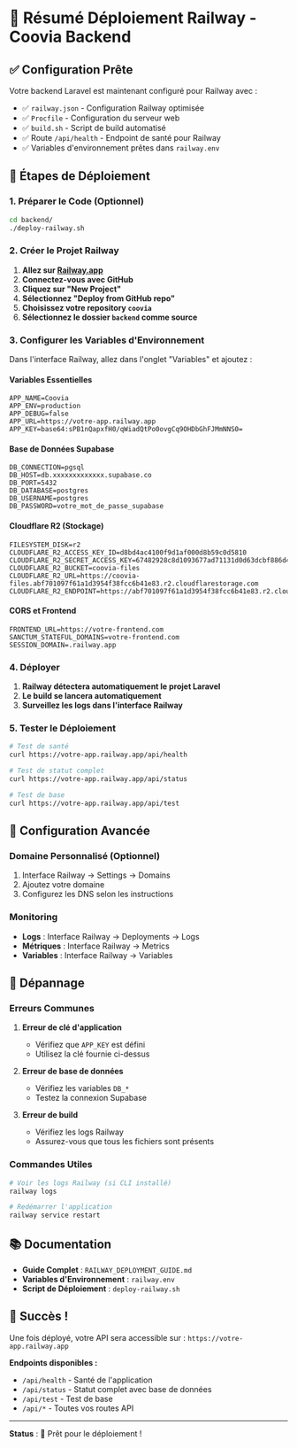 # 🚀 Résumé Déploiement Railway - Coovia Backend

## ✅ Configuration Prête

Votre backend Laravel est maintenant configuré pour Railway avec :

- ✅ `railway.json` - Configuration Railway optimisée
- ✅ `Procfile` - Configuration du serveur web
- ✅ `build.sh` - Script de build automatisé
- ✅ Route `/api/health` - Endpoint de santé pour Railway
- ✅ Variables d'environnement prêtes dans `railway.env`

## 🎯 Étapes de Déploiement

### 1. Préparer le Code (Optionnel)
```bash
cd backend/
./deploy-railway.sh
```

### 2. Créer le Projet Railway

1. **Allez sur [Railway.app](https://railway.app)**
2. **Connectez-vous avec GitHub**
3. **Cliquez sur "New Project"**
4. **Sélectionnez "Deploy from GitHub repo"**
5. **Choisissez votre repository `coovia`**
6. **Sélectionnez le dossier `backend` comme source**

### 3. Configurer les Variables d'Environnement

Dans l'interface Railway, allez dans l'onglet "Variables" et ajoutez :

#### Variables Essentielles
```env
APP_NAME=Coovia
APP_ENV=production
APP_DEBUG=false
APP_URL=https://votre-app.railway.app
APP_KEY=base64:sPB1nQapxfH0/qWiadQtPo0ovgCq9OHDbGhFJMmNNS0=
```

#### Base de Données Supabase
```env
DB_CONNECTION=pgsql
DB_HOST=db.xxxxxxxxxxxxx.supabase.co
DB_PORT=5432
DB_DATABASE=postgres
DB_USERNAME=postgres
DB_PASSWORD=votre_mot_de_passe_supabase
```

#### Cloudflare R2 (Stockage)
```env
FILESYSTEM_DISK=r2
CLOUDFLARE_R2_ACCESS_KEY_ID=d8bd4ac4100f9d1af000d8b59c0d5810
CLOUDFLARE_R2_SECRET_ACCESS_KEY=67482928c8d1093677ad71131d0d63dcbf886d4e7385f1b904e7958af159ac1c
CLOUDFLARE_R2_BUCKET=coovia-files
CLOUDFLARE_R2_URL=https://coovia-files.abf701097f61a1d3954f38fcc6b41e83.r2.cloudflarestorage.com
CLOUDFLARE_R2_ENDPOINT=https://abf701097f61a1d3954f38fcc6b41e83.r2.cloudflarestorage.com
```

#### CORS et Frontend
```env
FRONTEND_URL=https://votre-frontend.com
SANCTUM_STATEFUL_DOMAINS=votre-frontend.com
SESSION_DOMAIN=.railway.app
```

### 4. Déployer

1. **Railway détectera automatiquement le projet Laravel**
2. **Le build se lancera automatiquement**
3. **Surveillez les logs dans l'interface Railway**

### 5. Tester le Déploiement

```bash
# Test de santé
curl https://votre-app.railway.app/api/health

# Test de statut complet
curl https://votre-app.railway.app/api/status

# Test de base
curl https://votre-app.railway.app/api/test
```

## 🔧 Configuration Avancée

### Domaine Personnalisé (Optionnel)
1. Interface Railway → Settings → Domains
2. Ajoutez votre domaine
3. Configurez les DNS selon les instructions

### Monitoring
- **Logs** : Interface Railway → Deployments → Logs
- **Métriques** : Interface Railway → Metrics
- **Variables** : Interface Railway → Variables

## 🚨 Dépannage

### Erreurs Communes

1. **Erreur de clé d'application**
   - Vérifiez que `APP_KEY` est défini
   - Utilisez la clé fournie ci-dessus

2. **Erreur de base de données**
   - Vérifiez les variables `DB_*`
   - Testez la connexion Supabase

3. **Erreur de build**
   - Vérifiez les logs Railway
   - Assurez-vous que tous les fichiers sont présents

### Commandes Utiles
```bash
# Voir les logs Railway (si CLI installé)
railway logs

# Redémarrer l'application
railway service restart
```

## 📚 Documentation

- **Guide Complet** : `RAILWAY_DEPLOYMENT_GUIDE.md`
- **Variables d'Environnement** : `railway.env`
- **Script de Déploiement** : `deploy-railway.sh`

## 🎉 Succès !

Une fois déployé, votre API sera accessible sur :
`https://votre-app.railway.app`

**Endpoints disponibles :**
- `/api/health` - Santé de l'application
- `/api/status` - Statut complet avec base de données
- `/api/test` - Test de base
- `/api/*` - Toutes vos routes API

---

**Status** : 🚀 Prêt pour le déploiement !
